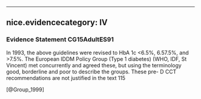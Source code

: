 
---
nice.evidencecategory: IV
---

### Evidence Statement CG15AdultES91
In 1993, the above guidelines were revised to HbA 1c <6.5%, 6.57.5%, and >7.5%. The European IDDM Policy Group (Type 1 diabetes) (WHO, IDF, St Vincent) met concurrently and agreed these, but using the terminology good, borderline and poor to describe the groups. These pre- D CCT recommendations are not justified in the text 115

[@Group_1999]

